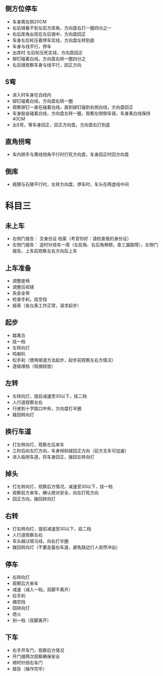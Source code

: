 ## 侧方位停车
- 车身离右侧20CM
- 右后镜看不到左前方库角，方向盘右打一圈四分之一
- 右后库角出现在左后镜中，方向盘回正
- 车身左后轮压着停车实线，方向盘左转到底
- 车身与线平行，停车
- 出库时 左后轮压死实线，方向盘回正
- 铆钉碰着白线，方向盘右转一圈四分之
- 右后镜观察车身与线平行，回正方向

## S弯
- 进入时车身在白线内
- 铆钉碰着白线，方向盘右转一圈
- 观察铆钉一直在碰着白线，直到铆钉碰到右侧白线，方向盘回正
- 车身股金碰着白线，方向盘左转一圈，观察左侧倒车镜，车身离白线保持40CM
- 出S弯，等车身回正，回正方向盘，方向盘右打到底

## 直角拐弯
- 车内把手与黄线拐角平行时打死方向盘，车身回正时回方向盘

## 倒库
- 肩膀与石墩平行时，左转方向盘，停车时，车头在两虚线中间


# 科目三
## 未上车
- 右侧门报告： 交身份证 档案（考官你好：请检查我的身份证）
- 左侧门报告： 逆时针绕车一周（左前角、右后角稍顿，查三漏路障），左侧门报告，上车前观察左右方向后上车
## 上车准备
- 调整座椅
- 调整后视镜
- 系安全带
- 检查手刹，挂空挡
- 报表（各仪表工作正常，请求起步）
## 起步
- 踏离合
- 挂一档
- 左转向灯
- 鸣喇叭
- 松手刹（使用坡道方法起步，起步前观察左右方情况）
- 逐级增档（轻摘轻放）
## 左转
- 左转向灯，提前减速至30以下，挂二档
- 人行道观察左右
- 行驶到十字路口中央，方向盘打半圈
- 拨回转向灯
## 换行车道
- 打左转向灯，观察左后来车
- 三秒后向左打方向，车身倾斜就回正方向（前方无车可加速）
- 进入临侧车道，将车身回正，拨回左转向灯
## 掉头
- 打左转向灯，观察后方情况，减速至30以下，挂一档
- 观察前方来车，确认绝对安全，向左打死方向
- 回正方向，拨回转向灯
## 右转
- 打右转向灯，提前减速至30以下，挂二档
- 人行道观察左右
- 车头越过斑马线，向右打半圈
- 拨回转向灯（不要走最右车道，避免路边行人突然冲出）
## 停车
- 右转向灯
- 观察后方来车
- 减速（减入一档，双脚不离开）
- 拉手刹
- 摘空挡
- 回转向灯
- 熄火
- 别一档（双脚离开）
## 下车
- 右手开车门，观察后方情况
- 开门缝两次观察确保安全
- 顺时针绕右车门
- 报告（操作完毕）
